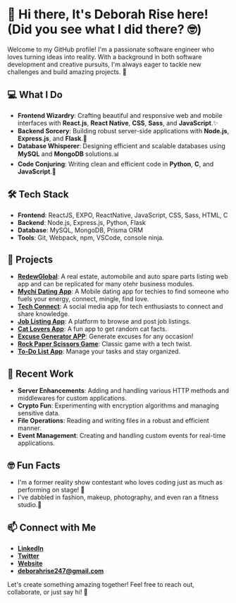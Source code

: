 # 👋 Hi there, It's Deborah Rise here! (Did you see what I did there? 🤓)

Welcome to my GitHub profile! I'm a passionate software engineer who loves turning ideas into reality. With a background in both software development and creative pursuits, I'm always eager to tackle new challenges and build amazing projects. 🚀

## 💻 What I Do

- **Frontend Wizardry**: Crafting beautiful and responsive web and mobile interfaces with **React.js**, **React Native**,  **CSS**, **Sass**, and **JavaScript**.✨
- **Backend Sorcery**: Building robust server-side applications with **Node.js**, **Express.js**, and **Flask**.🔧
- **Database Whisperer**: Designing efficient and scalable databases using **MySQL** and **MongoDB** solutions.📊
- **Code Conjuring**: Writing clean and efficient code in **Python**, **C**, and **JavaScript**.🐍

## 🛠️ Tech Stack

- **Frontend**: ReactJS, EXPO, ReactNative, JavaScript, CSS, Sass, HTML, C
- **Backend**: Node.js, Express.js, Python, Flask
- **Database**: MySQL, MongoDB, Prisma ORM
- **Tools**: Git, Webpack, npm, VSCode, console ninja.

## 🚀 Projects
- **[RedewGlobal](#)**: A real estate, automobile and auto spare parts listing web app and can be replicated for many otehr business modules.
- **[Mychi Dating App](#)**: A Mobile dating app for techies to find someone who fuels your energy, connect, mingle, find love.
- **[Tech Connect](#)**: A social media app for tech enthusiasts to connect and share knowledge.
- **[Job Listing App](#)**: A platform to browse and post job listings.
- **[Cat Lovers App](#)**: A fun app to get random cat facts.
- **[Excuse Generator APP](#)**: Generate excuses for any occasion!
- **[Rock Paper Scissors Game](#)**: Classic game with a tech twist.
- **[To-Do List App](#)**: Manage your tasks and stay organized.

## 🔧 Recent Work

- **Server Enhancements**: Adding and handling various HTTP methods and middlewares for custom applications.
- **Crypto Fun**: Experimenting with encryption algorithms and managing sensitive data.
- **File Operations**: Reading and writing files in a robust and efficient manner.
- **Event Management**: Creating and handling custom events for real-time applications.

## 🤓 Fun Facts

- I'm a former reality show contestant who loves coding just as much as performing on stage! 🎤
- I've dabbled in fashion, makeup, photography, and even ran a fitness studio.💃

## 📫 Connect with Me

- **[LinkedIn](https://www.linkedin.com/in/deborahrise)**
- **[Twitter](https://twitter.com/iam_deborahrise)**
- **[Website](https://www.deborahrisetech.com)**
- **[deborahrise247@gmail.com](#deborahrise247@gmail.com)**

Let's create something amazing together! Feel free to reach out, collaborate, or just say hi! 🌟
